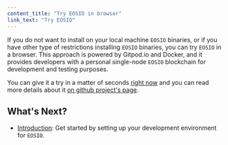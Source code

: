 ```yaml
---
content_title: "Try EOSIO in browser"
link_text: "Try EOSIO"
---
```


If you do not want to install on your local machine `EOSIO` binaries, or if you have other type of restrictions installing `EOSIO` binaries, you can try `EOSIO` in a browser. This approach is powered by Gitpod.io and Docker, and it provides developers with a personal single-node `EOSIO` blockchain for development and testing purposes.

You can give it a try in a matter of seconds [right now](https://gitpod.io/#https://github.com/EOSIO/eosio-web-ide) and you can read more details about it [on github project's page](https://github.com/EOSIO/eosio-web-ide).

## What's Next? 
- [Introduction](/getting-started/development-environment/introduction): Get started by setting up your development environment for `EOSIO`.